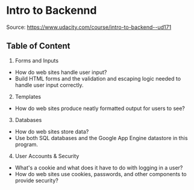# Intro to Backennd

Source: https://www.udacity.com/course/intro-to-backend--ud171

## Table of Content

1. Forms and Inputs

* How do web sites handle user input?
* Build HTML forms and the validation and escaping logic needed to handle user input correctly.

2. Templates

* How do web sites produce neatly formatted output for users to see?

3. Databases

* How do web sites store data?
* Use both SQL databases and the Google App Engine datastore in this program.

4. User Accounts & Security

* What's a cookie and what does it have to do with logging in a user?
* How do web sites use cookies, passwords, and other components to provide security?

